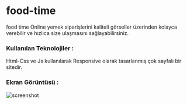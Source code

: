 # food-time
<h>food time</h1>
Online yemek siparişlerini kaliteli görseller üzerinden kolayca verebilir ve hızlıca size ulaşmasını sağlayabilirsiniz.
<h3>Kullanılan Teknolojiler :</h3>
Html-Css ve Js kullanılarak Responsive olarak tasarlanmış çok sayfalı bir sitedir. 
<h3>Ekran Görüntüsü :</h3>

![screenshot](screenshot.gif)
